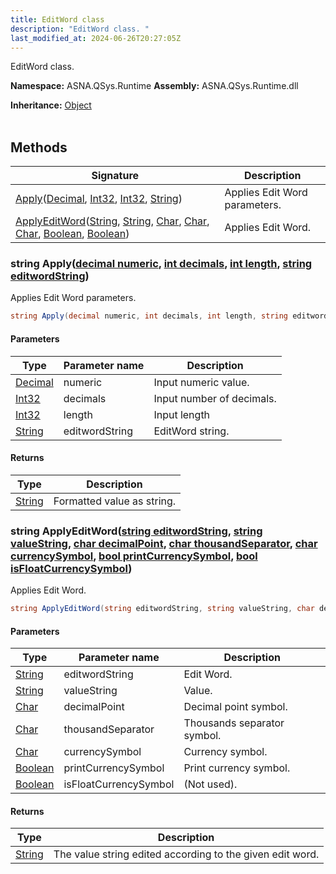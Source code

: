 ```yaml
---
title: EditWord class
description: "EditWord class. "
last_modified_at: 2024-06-26T20:27:05Z
---
```


EditWord class.

**Namespace:** ASNA.QSys.Runtime
**Assembly:** ASNA.QSys.Runtime.dll

**Inheritance:** [Object](https://docs.microsoft.com/en-us/dotnet/api/system.object)
<br>
<br>

## Methods

| Signature | Description |
| --- | --- |
| [Apply](#string-applydecimal-numeric-int-decimals-int-length-string-editwordstring)([Decimal](https://docs.microsoft.com/en-us/dotnet/api/system.decimal), [Int32](https://docs.microsoft.com/en-us/dotnet/api/system.int32), [Int32](https://docs.microsoft.com/en-us/dotnet/api/system.int32), [String](https://docs.microsoft.com/en-us/dotnet/api/system.string)) | Applies Edit Word parameters.
| [ApplyEditWord](#string-applyeditwordstring-editwordstring-string-valuestring-char-decimalpoint-char-thousandseparator-char-currencysymbol-bool-printcurrencysymbol-bool-isfloatcurrencysymbol)([String](https://docs.microsoft.com/en-us/dotnet/api/system.string), [String](https://docs.microsoft.com/en-us/dotnet/api/system.string), [Char](https://docs.microsoft.com/en-us/dotnet/api/system.char), [Char](https://docs.microsoft.com/en-us/dotnet/api/system.char), [Char](https://docs.microsoft.com/en-us/dotnet/api/system.char), [Boolean](https://docs.microsoft.com/en-us/dotnet/api/system.boolean), [Boolean](https://docs.microsoft.com/en-us/dotnet/api/system.boolean)) | Applies Edit Word.

### string Apply([decimal numeric](https://learn.microsoft.com/en-us/dotnet/csharp/language-reference/builtin-types/floating-point-numeric-types), [int decimals](https://learn.microsoft.com/en-us/dotnet/csharp/language-reference/builtin-types/integral-numeric-types), [int length](https://learn.microsoft.com/en-us/dotnet/csharp/language-reference/builtin-types/integral-numeric-types), [string editwordString](https://learn.microsoft.com/en-us/dotnet/api/system.string?view=net-8.0))

Applies Edit Word parameters.

```cs
string Apply(decimal numeric, int decimals, int length, string editwordString)
```

#### Parameters

| Type | Parameter name | Description
| --- | --- | ---
| [Decimal](https://docs.microsoft.com/en-us/dotnet/api/system.decimal) | numeric | Input numeric value.
| [Int32](https://docs.microsoft.com/en-us/dotnet/api/system.int32) | decimals | Input number of decimals.
| [Int32](https://docs.microsoft.com/en-us/dotnet/api/system.int32) | length | Input length
| [String](https://docs.microsoft.com/en-us/dotnet/api/system.string) | editwordString | EditWord string.

#### Returns

| Type | Description
| --- | ---
| [String](https://docs.microsoft.com/en-us/dotnet/api/system.string) | Formatted value as string.

### string ApplyEditWord([string editwordString](https://learn.microsoft.com/en-us/dotnet/api/system.string?view=net-8.0), [string valueString](https://learn.microsoft.com/en-us/dotnet/api/system.string?view=net-8.0), [char decimalPoint](https://learn.microsoft.com/en-us/dotnet/csharp/language-reference/builtin-types/char), [char thousandSeparator](https://learn.microsoft.com/en-us/dotnet/csharp/language-reference/builtin-types/char), [char currencySymbol](https://learn.microsoft.com/en-us/dotnet/csharp/language-reference/builtin-types/char), [bool printCurrencySymbol](https://docs.microsoft.com/en-us/dotnet/api/system.boolean), [bool isFloatCurrencySymbol](https://docs.microsoft.com/en-us/dotnet/api/system.boolean))

Applies Edit Word.

```cs
string ApplyEditWord(string editwordString, string valueString, char decimalPoint, char thousandSeparator, char currencySymbol, bool printCurrencySymbol, bool isFloatCurrencySymbol)
```

#### Parameters

| Type | Parameter name | Description
| --- | --- | ---
| [String](https://docs.microsoft.com/en-us/dotnet/api/system.string) | editwordString | Edit Word.
| [String](https://docs.microsoft.com/en-us/dotnet/api/system.string) | valueString | Value.
| [Char](https://docs.microsoft.com/en-us/dotnet/api/system.char) | decimalPoint | Decimal point symbol.
| [Char](https://docs.microsoft.com/en-us/dotnet/api/system.char) | thousandSeparator | Thousands separator symbol.
| [Char](https://docs.microsoft.com/en-us/dotnet/api/system.char) | currencySymbol | Currency symbol.
| [Boolean](https://docs.microsoft.com/en-us/dotnet/api/system.boolean) | printCurrencySymbol | Print currency symbol.
| [Boolean](https://docs.microsoft.com/en-us/dotnet/api/system.boolean) | isFloatCurrencySymbol | (Not used).

#### Returns

| Type | Description
| --- | ---
| [String](https://docs.microsoft.com/en-us/dotnet/api/system.string) | The value string edited according to the given edit word.

